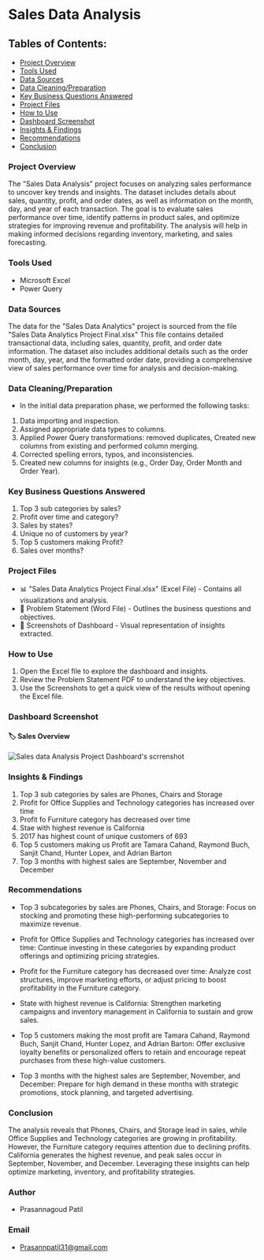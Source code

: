 # Sales Data Analysis

## Tables of Contents: 
- [Project Overview](#project-overview)  
- [Tools Used](#tools-used)  
- [Data Sources](#data-sources)  
- [Data Cleaning/Preparation](#data-cleaningpreparation)  
- [Key Business Questions Answered](#key-business-questions-answered)  
- [Project Files](#project-files)  
- [How to Use](#how-to-use)  
- [Dashboard Screenshot](#dashboard-screenshot)  
- [Insights & Findings](#insights--findings)  
- [Recommendations](#recommendations)  
- [Conclusion](#conclusion)
  
### Project Overview
The "Sales Data Analysis" project focuses on analyzing sales performance to uncover key trends and insights. The dataset includes details about sales, quantity, profit, and order dates, as well as information on the month, day, and year of each transaction. The goal is to evaluate sales performance over time, identify patterns in product sales, and optimize strategies for improving revenue and profitability. The analysis will help in making informed decisions regarding inventory, marketing, and sales forecasting.

### Tools Used
- Microsoft Excel
- Power Query

### Data Sources
The data for the "Sales Data Analytics" project is sourced from the file "Sales Data Analytics Project Final.xlsx" This file contains detailed transactional data, including sales, quantity, profit, and order date information. The dataset also includes additional details such as the order month, day, year, and the formatted order date, providing a comprehensive view of sales performance over time for analysis and decision-making.

### Data Cleaning/Preparation
- In the initial data preparation phase, we performed the following tasks:

1. Data importing and inspection.
2. Assigned appropriate data types to columns.
3. Applied Power Query transformations: removed duplicates, Created new columns from existing and performed column merging.
4. Corrected spelling errors, typos, and inconsistencies.
5. Created new columns for insights (e.g., Order Day, Order Month and Order Year).
  
### Key Business Questions Answered
 1. Top 3 sub categories by sales?
 2. Profit over time and category?
 3. Sales by states?
 4. Unique no of customers by year?
 5. Top 5 customers making Profit?
 6. Sales over months?
    
### Project Files
- 📊 "Sales Data Analytics Project Final.xlsx" (Excel File) - Contains all visualizations and analysis.
- 📝 Problem Statement (Word File) - Outlines the business questions and objectives.
- 📸 Screenshots of Dashboard - Visual representation of insights extracted.

 ### How to Use
1. Open the Excel file to explore the dashboard and insights.
2. Review the Problem Statement PDF to understand the key objectives.
3. Use the Screenshots to get a quick view of the results without opening the Excel file.

### Dashboard Screenshot
#### 🏷️ Sales Overview

![Sales data Analysis Project Dashboard's scrrenshot](https://github.com/user-attachments/assets/f307a65a-4795-440e-b2cb-73217fea52c0)

### Insights & Findings
1. Top 3 sub categories by sales are Phones, Chairs and Storage
2. Profit for Office Supplies and Technology categories has increased over time
3. Profit fo Furniture category has decreased over time
4. Stae with highest revenue is California
5. 2017 has highest count of unique customers of 693
6. Top 5 customers making us Profit are Tamara Cahand, Raymond Buch, Sanjit Chand, Hunter Lopex, and Adrian Barton
7. Top 3 months with highest sales are September, November and December

### Recommendations
- Top 3 subcategories by sales are Phones, Chairs, and Storage: Focus on stocking and promoting these high-performing subcategories to maximize revenue.

- Profit for Office Supplies and Technology categories has increased over time: Continue investing in these categories by expanding product offerings and optimizing pricing strategies.

- Profit for the Furniture category has decreased over time: Analyze cost structures, improve marketing efforts, or adjust pricing to boost profitability in the Furniture category.

- State with highest revenue is California: Strengthen marketing campaigns and inventory management in California to sustain and grow sales.

- Top 5 customers making the most profit are Tamara Cahand, Raymond Buch, Sanjit Chand, Hunter Lopez, and Adrian Barton: Offer exclusive loyalty benefits or personalized offers to retain and encourage repeat purchases from these high-value customers.

- Top 3 months with the highest sales are September, November, and December: Prepare for high demand in these months with strategic promotions, stock planning, and targeted advertising.



### Conclusion
The analysis reveals that Phones, Chairs, and Storage lead in sales, while Office Supplies and Technology categories are growing in profitability. However, the Furniture category requires attention due to declining profits. California generates the highest revenue, and peak sales occur in September, November, and December. Leveraging these insights can help optimize marketing, inventory, and profitability strategies.

### Author
- Prasannagoud Patil

### Email
- Prasannpatil31@gmail.com
